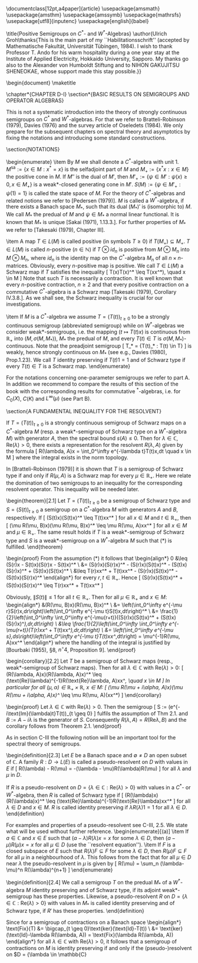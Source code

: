 \documentclass[12pt,a4paper]{article}
\usepackage{amsmath}
\usepackage{amsthm}
\usepackage{amssymb}
\usepackage{mathrsfs}
\usepackage[utf8]{inputenc}
\usepackage[english]{babel}

\title{Positive Semigroups on $C^*$- and $W^*$-Algebras}
\author{Ulrich Groh\thanks{This is the main part of my ``Habilitationsschrift'' (accepted by Mathematische Fakultät, Universität Tübingen, 1984). I wish to thank Professor T. Ando for his warm hospitality during a one year stay at the Institute of Applied Electricity, Hokkaido University, Sapporo. My thanks go also to the Alexander von Humboldt Stiftung and to NIHON GAKUJITSU SHENEOKAE, whose support made this stay possible.}}

\begin{document}
\maketitle

\chapter*{CHAPTER D-I}
\section*{BASIC RESULTS ON SEMIGROUPS AND OPERATOR ALGEBRAS}

This is not a systematic introduction into the theory of strongly continuous semigroups on $C^*$ and $W^*$-algebras. For that we refer to Bratteli-Robinson (1979), Davies (1976) and the survey article of Oseledets (1984). We only prepare for the subsequent chapters on spectral theory and asymptotics by fixing the notations and introducing some standard constructions.

\section{NOTATIONS}

\begin{enumerate}
\item By $M$ we shall denote a $C^*$-algebra with unit 1. $M^{\text{sa}} := \{x \in M : x^* = x\}$ is the selfadjoint part of $M$ and $M_+ := \{x^*x : x \in M\}$ the positive cone in $M$. If $M''$ is the dual of $M'$, then $M'_+ := \{\psi \in M' : \psi(x) \geq 0, x \in M_+\}$ is a weak*-closed generating cone in $M'$. $S(M) := \{\psi \in M'_+ : \psi(1) = 1\}$ is called the state space of $M$. For the theory of $C^*$-algebras and related notions we refer to [Pedersen (1979)]. $M$ is called a $W^*$-algebra, if there exists a Banach space $M_*$, such that its dual $(M_*)'$ is (isomorphic to) $M$. We call $M_*$ the predual of $M$ and $\psi \in M_*$ a normal linear functional. It is known that $M_*$ is unique [Sakai (1971), 1.13.3.]. For further properties of $M_*$ we refer to [Takesaki (1979), Chapter III].

\item A map $T \in L(M)$ is called positive (in symbols $T \geq 0$) if $T(M_+) \subseteq M_+$. $T \in L(M)$ is called $n$-positive ($n \in \mathbb{N}$) if $T \otimes id_n$ is positive from $M \otimes M_n$ into $M \otimes M_n$, where $id_n$ is the identity map on the $C^*$-algebra $M_n$ of all $n \times n$-matrices. Obviously, every $n$-positive map is positive. We call $T \in L(M)$ a Schwarz map if $T$ satisfies the inequality
\[
T(x)T(x)^* \leq T(xx^*), \quad x \in M
\]
Note that such $T$ is necessarily a contraction. It is well known that every $n$-positive contraction, $n \geq 2$ and that every positive contraction on a commutative $C^*$-algebra is a Schwarz map [Takesaki (1979), Corollary IV.3.8.]. As we shall see, the Schwarz inequality is crucial for our investigations.

\item If $M$ is a $C^*$-algebra we assume $T = (T(t))_{t \geq 0}$ to be a strongly continuous semigroup (abbreviated semigroup) while on $W^*$-algebras we consider weak*-semigroups, i.e. the mapping $(t \mapsto T(t)x)$ is continuous from $\mathbb{R}_+$ into $(M, \sigma(M, M_*))$, $M_*$ the predual of $M$, and every $T(t) \in T$ is $\sigma(M, M_*)$-continuous. Note that the preadjoint semigroup
\[
T_* = \{T(t)_* : T(t) \in T\}
\]
is weakly, hence strongly continuous on $M_*$ (see e.g., Davies (1980), Prop.1.23). We call $T$ identity preserving if $T(t)1 = 1$ and of Schwarz type if every $T(t) \in T$ is a Schwarz map.
\end{enumerate}

For the notations concerning one-parameter semigroups we refer to part A. In addition we recommend to compare the results of this section of the book with the corresponding results for commutative $^*$-algebras, i.e. for $C_0(X)$, $C(K)$ and $L^\infty(\mu)$ (see Part B).

\section{A FUNDAMENTAL INEQUALITY FOR THE RESOLVENT}

If $T = (T(t))_{t \geq 0}$ is a strongly continuous semigroup of Schwarz maps on a $C^*$-algebra $M$ (resp. a weak*-semigroup of Schwarz type on a $W^*$-algebra $M$) with generator $A$, then the spectral bound $s(A) \leq 0$. Then for $\lambda \in \mathbb{C}$, $\text{Re}(\lambda) > 0$, there exists a representation for the resolvent $R(\lambda, A)$ given by the formula
\[
R(\lambda, A)x = \int_0^\infty e^{-\lambda t}T(t)x\,dt \quad x \in M
\]
where the integral exists in the norm topology.

In [Bratteli-Robinson (1979)] it is shown that $T$ is a semigroup of Schwarz type if and only if $R(\mu, A)$ is a Schwarz map for every $\mu \in \mathbb{R}_+$. Here we relate the domination of two semigroups to an inequality for the corresponding resolvent operator. This inequality will be needed later.

\begin{theorem}[2.1]
Let $T = (T(t))_{t \geq 0}$ be a semigroup of Schwarz type and $S = (S(t))_{t \geq 0}$ a semigroup on a $C^*$-algebra $M$ with generators $A$ and $B$, respectively. If
\[
(S(t)x)(S(t)x)^* \leq T(t)xx^*
\]
for all $x \in M$ and $t \in \mathbb{R}_+$, then
\[
(\mu R(\mu, B)x)(\mu R(\mu, B)x)^* \leq \mu R(\mu, A)xx^*
\]
for all $x \in M$ and $\mu \in \mathbb{R}_+$. The same result holds if $T$ is a weak*-semigroup of Schwarz type and $S$ is a weak*-semigroup on a $W^*$-algebra $M$ such that $(*)$ is fulfilled.
\end{theorem}

\begin{proof}
From the assumption $(*)$ it follows that
\begin{align*}
0 &\leq (S(r)x - S(t)x)(S(r)x - S(t)x)^* \\
&= (S(r)x)(S(r)x)^* - (S(r)x)(S(t)x)^* - (S(t)x)(S(r)x)^* + (S(t)x)(S(t)x)^* \\
&\leq T(r)xx^* + T(t)xx^* - (S(r)x)(S(t)x)^* - (S(t)x)(S(r)x)^*
\end{align*}
for every $r,t \in \mathbb{R}_+$. Hence
\[
(S(r)x)(S(t)x)^* + (S(t)x)(S(r)x)^* \leq T(r)xx^* + T(t)xx^*
\]

Obviously, $\|S(t)\| \leq 1$ for all $t \in \mathbb{R}_+$. Then for all $\mu \in \mathbb{R}_+$ and $x \in M$:
\begin{align*}
&(R(\mu, B)x)(R(\mu, B)x)^* \\
&= \left(\int_0^\infty e^{-\mu r}S(r)x\,dr\right)\left(\int_0^\infty e^{-\mu t}S(t)x\,dt\right)^* \\
&= \frac{1}{2}\left(\int_0^\infty \int_0^\infty e^{-\mu(r+t)}((S(r)x)(S(t)x)^* + (S(t)x)(S(r)x)^*)\,dr\,dt\right) \\
&\leq \frac{1}{2}\left(\int_0^\infty \int_0^\infty e^{-\mu(r+t)}(T(r)xx^* + T(t)xx^*)\,dr\,dt\right) \\
&= \left(\int_0^\infty e^{-\mu s}\,ds\right)\left(\int_0^\infty e^{-\mu t}T(t)xx^*\,dt\right) = \mu^{-1}R(\mu, A)xx^*
\end{align*}
where the handling of the integral is justified by [Bourbaki (1955), §8, $n^{\circ}4$, Proposition 9].
\end{proof}

\begin{corollary}[2.2]
Let $T$ be a semigroup of Schwarz maps (resp., weak*-semigroup of Schwarz maps). Then for all $\lambda \in \mathbb{C}$ with $\text{Re}(\lambda) > 0$:
\[
(R(\lambda, A)x)(R(\lambda, A)x)^* \leq (\text{Re}\lambda)^{-1}R(\text{Re}\lambda, A)xx^*, \quad x \in M
\]
In particular for all $(\mu, \alpha) \in \mathbb{R}_+ \times \mathbb{R}$, $x \in M$:
\[
(\mu R(\mu + i\alpha, A)x)(\mu R(\mu + i\alpha, A)x)^* \leq \mu R(\mu, A)(xx^*)
\]
\end{corollary}

\begin{proof}
Let $\lambda \in \mathbb{C}$ with $\text{Re}(\lambda) > 0$. Then the semigroup
\[
S := (e^{-i\text{Im}(\lambda)t}T(t))_{t \geq 0}
\]
fulfils the assumption of Thm 2.1. and $B := A - i\lambda$ is the generator of $S$. Consequently $R(\lambda, A) = R(\text{Re}\lambda, B)$ and the corollary follows from Theorem 2.1.
\end{proof}

As in section C-III the following notion will be an important tool for the spectral theory of semigroups.

\begin{definition}[2.3]
Let $E$ be a Banach space and $\emptyset \neq D$ an open subset of $\mathbb{C}$. A family $R: D \to L(E)$ is called a pseudo-resolvent on $D$ with values in $E$ if
\[
R(\lambda) - R(\mu) = -(\lambda - \mu)R(\lambda)R(\mu)
\]
for all $\lambda$ and $\mu$ in $D$.

If $R$ is a pseudo-resolvent on $D = \{\lambda \in \mathbb{C} : \text{Re}(\lambda) > 0\}$ with values in a $C^*$- or $W^*$-algebra, then $R$ is called of Schwarz type if
\[
(R(\lambda)x)(R(\lambda)x)^* \leq (\text{Re}\lambda)^{-1}R(\text{Re}\lambda)xx^*
\]
for all $\lambda \in D$ and $x \in M$. $R$ is called identity preserving if $\lambda R(\lambda)1 = 1$ for all $\lambda \in D$.
\end{definition}

For examples and properties of a pseudo-resolvent see C-III, 2.5. We state what will be used without further reference.
\begin{enumerate}[(a)]
\item If $a \in \mathbb{C}$ and $x \in E$ such that $(a-\lambda)R(\lambda)x = x$ for some $\lambda \in D$, then $(a-\mu)R(\mu)x = x$ for all $\mu \in D$ (use the ``resolvent equation'').
\item If $F$ is a closed subspace of $E$ such that $R(\lambda)F \subseteq F$ for some $\lambda \in D$, then $R(\mu)F \subseteq F$ for all $\mu$ in a neighbourhood of $\lambda$. This follows from the fact that for all $\mu \in D$ near $\lambda$ the pseudo-resolvent in $\mu$ is given by
\[
R(\mu) = \sum_n (\lambda-\mu)^n R(\lambda)^{n+1}
\]
\end{enumerate}

\begin{definition}[2.4]
We call a semigroup $T$ on the predual $M_*$ of a $W^*$-algebra $M$ identity preserving and of Schwarz type, if its adjoint weak*-semigroup has these properties. Likewise, a pseudo-resolvent $R$ on $D = \{\lambda \in \mathbb{C} : \text{Re}(\lambda) > 0\}$ with values in $M_*$ is called identity preserving and of Schwarz type, if $R'$ has these properties.
\end{definition}

Since for a semigroup of contractions on a Banach space
\begin{align*}
\text{Fix}(T) &= \bigcap_{t \geq 0}\text{ker}(\text{Id}-T(t)) \\
&= \text{ker}(\text{Id}-\lambda R(\lambda, A)) = \text{Fix}(\lambda R(\lambda, A))
\end{align*}
for all $\lambda \in \mathbb{C}$ with $\text{Re}(\lambda) > 0$, it follows that a semigroup of contractions on $M$ is identity preserving if and only if the (pseudo-)resolvent on $D = \{\lambda \in \mathbb{C}
